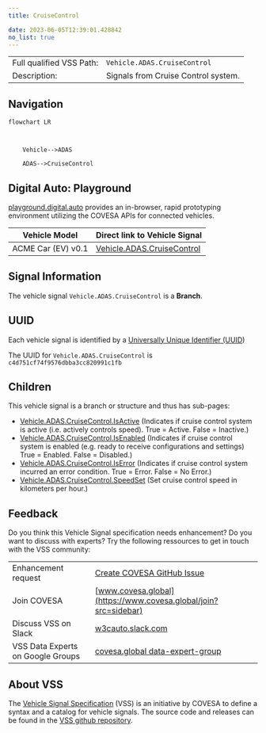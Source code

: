 ```yaml
---
title: CruiseControl

date: 2023-06-05T12:39:01.428842
no_list: true
---
```



| | |
|---|---|
| Full qualified VSS Path: | `Vehicle.ADAS.CruiseControl` |
| Description: | Signals from Cruise Control system. |

## Navigation

```mermaid
flowchart LR



    Vehicle-->ADAS

    ADAS-->CruiseControl

```


## Digital Auto: Playground

[playground.digital.auto](http://digital.auto) provides an in-browser, rapid prototyping environment utilizing the COVESA APIs for connected vehicles. 

| Vehicle Model | Direct link to Vehicle Signal |
|---|---|
| ACME Car (EV) v0.1 | [Vehicle.ADAS.CruiseControl](https://digitalauto.netlify.app/model/STLWzk1WyqVVLbfymb4f/cvi/list/Vehicle.ADAS.CruiseControl/) |


## Signal Information




The vehicle signal `Vehicle.ADAS.CruiseControl` is a **Branch**.





## UUID

Each vehicle signal is identified by a [Universally Unique Identifier (UUID](https://en.wikipedia.org/wiki/Universally_unique_identifier))

The UUID for `Vehicle.ADAS.CruiseControl` is `c4d751cf74f9576dbba3cc820991c1fb`

## Children

This vehicle signal is a branch or structure and thus has sub-pages:

- [Vehicle.ADAS.CruiseControl.IsActive](isactive/) (Indicates if cruise control system is active (i.e. actively controls speed). True = Active. False = Inactive.)
- [Vehicle.ADAS.CruiseControl.IsEnabled](isenabled/) (Indicates if cruise control system is enabled (e.g. ready to receive configurations and settings) True = Enabled. False = Disabled.)
- [Vehicle.ADAS.CruiseControl.IsError](iserror/) (Indicates if cruise control system incurred an error condition. True = Error. False = No Error.)
- [Vehicle.ADAS.CruiseControl.SpeedSet](speedset/) (Set cruise control speed in kilometers per hour.)


## Feedback

Do you think this Vehicle Signal specification needs enhancement? Do you want to discuss with experts? Try the following ressources to get in touch with the VSS community:

| | |
|---|---|
| Enhancement request | [Create COVESA GitHub Issue](https://github.com/COVESA/vehicle_signal_specification/issues/new?body=Please+describe+your+feedback&title=Signal+feedback+Vehicle.ADAS.CruiseControl) |
| Join COVESA | [www.covesa.global](https://www.covesa.global/join?src=sidebar) |
| Discuss VSS on Slack | [w3cauto.slack.com](http://w3cauto.slack.com/) |
| VSS Data Experts on Google Groups | [covesa.global data-expert-group](https://groups.google.com/a/covesa.global/g/data-expert-group) |

## About VSS

The [Vehicle Signal Specification](https://covesa.github.io/vehicle_signal_specification/) (VSS)
is an initiative by COVESA to define a syntax and a catalog for vehicle signals.
The source code and releases can be found in the [VSS github repository](https://github.com/COVESA/vehicle_signal_specification).


